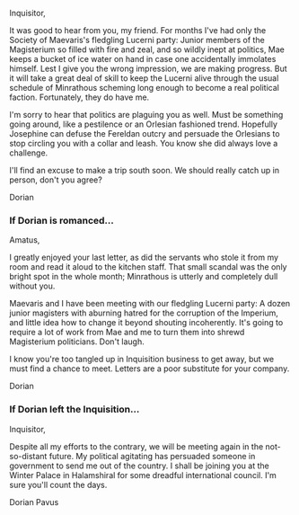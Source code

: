 Inquisitor,

It was good to hear from you, my friend. For months I've had only the Society of Maevaris's fledgling Lucerni party: Junior members of the Magisterium so filled with fire and zeal, and so wildly inept at politics, Mae keeps a bucket of ice water on hand in case one accidentally immolates himself. Lest I give you the wrong impression, we are making progress. But it will take a great deal of skill to keep the Lucerni alive through the usual schedule of Minrathous scheming long enough to become a real political faction. Fortunately, they do have me.

I'm sorry to hear that politics are plaguing you as well. Must be something going around, like a pestilence or an Orlesian fashioned trend. Hopefully Josephine can defuse the Fereldan outcry and persuade the Orlesians to stop circling you with a collar and leash. You know she did always love a challenge.

I'll find an excuse to make a trip south soon. We should really catch up in person, don't you agree?

Dorian
<division>

<h3> If Dorian is romanced... </h3>

Amatus,

I greatly enjoyed your last letter, as did the servants who stole it from my room and read it aloud to the kitchen staff. That small scandal was the only bright spot in the whole month; Minrathous is utterly and completely dull without you.

Maevaris and I have been meeting with our fledgling Lucerni party: A dozen junior magisters with aburning hatred for the corruption of the Imperium, and little idea how to change it beyond shouting incoherently. It's going to require a lot of work from Mae and me to turn them into shrewd Magisterium politicians. Don't laugh.

I know you're too tangled up in Inquisition business to get away, but we must find a chance to meet. Letters are a poor substitute for your company.

Dorian
<division>

<h3> If Dorian left the Inquisition... </h3>

Inquisitor,

Despite all my efforts to the contrary, we will be meeting again in the not-so-distant future. My political agitating has persuaded someone in government to send me out of the country. I shall be joining you at the Winter Palace in Halamshiral for some dreadful international council. I'm sure you'll count the days.

Dorian Pavus
